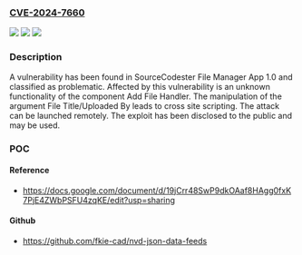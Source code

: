 ### [CVE-2024-7660](https://cve.mitre.org/cgi-bin/cvename.cgi?name=CVE-2024-7660)
![](https://img.shields.io/static/v1?label=Product&message=File%20Manager%20App&color=blue)
![](https://img.shields.io/static/v1?label=Version&message=%3D%201.0%20&color=brighgreen)
![](https://img.shields.io/static/v1?label=Vulnerability&message=CWE-79%20Cross%20Site%20Scripting&color=brighgreen)

### Description

A vulnerability has been found in SourceCodester File Manager App 1.0 and classified as problematic. Affected by this vulnerability is an unknown functionality of the component Add File Handler. The manipulation of the argument File Title/Uploaded By leads to cross site scripting. The attack can be launched remotely. The exploit has been disclosed to the public and may be used.

### POC

#### Reference
- https://docs.google.com/document/d/19jCrr48SwP9dkOAaf8HAgg0fxK7PjE4ZWbPSFU4zqKE/edit?usp=sharing

#### Github
- https://github.com/fkie-cad/nvd-json-data-feeds

